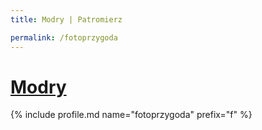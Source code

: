 ```yaml
---
title: Modry | Patromierz

permalink: /fotoprzygoda
---
```


# [Modry](https://patronite.pl/fotoprzygoda)

{% include profile.md name="fotoprzygoda" prefix="f" %}
